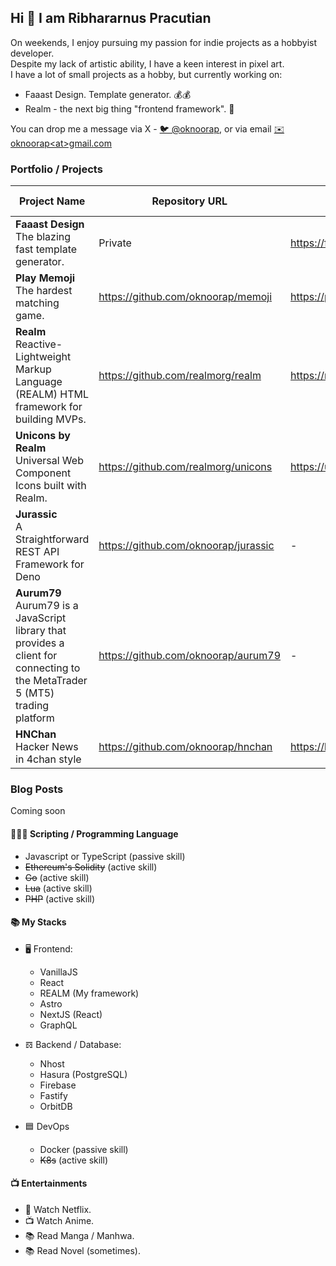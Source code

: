 ## Hi 👋 I am Ribhararnus Pracutian

On weekends, I enjoy pursuing my passion for indie projects as a hobbyist developer.  
Despite my lack of artistic ability, I have a keen interest in pixel art.  
I have a lot of small projects as a hobby, but currently working on:

- Faaast Design. Template generator. 💰💰
- Realm - the next big thing "frontend framework". 🦄

You can drop me a message via X - [🐦 @oknoorap](https://x.com/oknoorap), or via email [✉️ oknoorap&lt;at&gt;gmail.com](mailto:oknoorap@gmail.com)

### Portfolio / Projects

| Project Name | Repository URL | Website | Tech / Stack |
|--|--|--|--|
| **Faaast Design**<br />The blazing fast template generator. | Private | https://faaast.design | Astro, React, Cloudflare Pages |
| **Play Memoji**<br />The hardest matching game. | https://github.com/oknoorap/memoji | https://playmemoji.netlify.app | Typescript, React |
| **Realm**<br />Reactive-Lightweight Markup Language (REALM) HTML framework for building MVPs. | https://github.com/realmorg/realm | https://realm.codes | Typescript, Web Components |
| **Unicons by Realm**<br />Universal Web Component Icons built with Realm. | https://github.com/realmorg/unicons | https://unicons.realm.codes | HTML |
| **Jurassic**<br/>A Straightforward REST API Framework for Deno | https://github.com/oknoorap/jurassic | - | Deno |
| **Aurum79**<br/>Aurum79 is a JavaScript library that provides a client for connecting to the MetaTrader 5 (MT5) trading platform | https://github.com/oknoorap/aurum79 | - | MQL5, NodeJS, Typescript |
| **HNChan**<br/>Hacker News in 4chan style | https://github.com/oknoorap/hnchan | https://hnchan.netlify.app | NextJS |

### Blog Posts
Coming soon

#### 👨🏽‍💻 Scripting / Programming Language
- Javascript or TypeScript (passive skill)
- ~~Ethereum's Solidity~~ (active skill)
- ~~Go~~ (active skill)
- ~~Lua~~ (active skill)
- ~~PHP~~ (active skill)

#### 📚 My Stacks
- 🖥 Frontend:
  - VanillaJS
  - React
  - REALM (My framework)
  - Astro
  - NextJS (React)
  - GraphQL

- 𝌖 Backend / Database:
  - Nhost
  - Hasura (PostgreSQL)
  - Firebase
  - Fastify
  - OrbitDB

- 🟦 DevOps
  - Docker (passive skill)
  - ~~K8s~~ (active skill)

#### 📺 Entertainments
- 📱 Watch Netflix.
- 📺 Watch Anime.
- 📚 Read Manga / Manhwa.
- 📚 Read Novel (sometimes).
